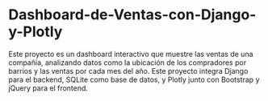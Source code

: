 # Dashboard-de-Ventas-con-Django-y-Plotly
Este proyecto es un dashboard interactivo que muestre las ventas de una compañía, analizando datos como la ubicación de los compradores por barrios y las ventas por cada mes del año. Este proyecto integra Django para el backend, SQLite como base de datos, y Plotly junto con Bootstrap y jQuery para el frontend.
